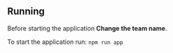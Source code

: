 ## Running

Before starting the application **Change the team name**.


To start the application run: `npm run app`
